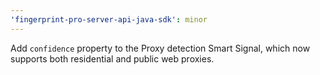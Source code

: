 ```yaml
---
'fingerprint-pro-server-api-java-sdk': minor
---
```


Add `confidence` property to the Proxy detection Smart Signal, which now supports both residential and public web proxies.
